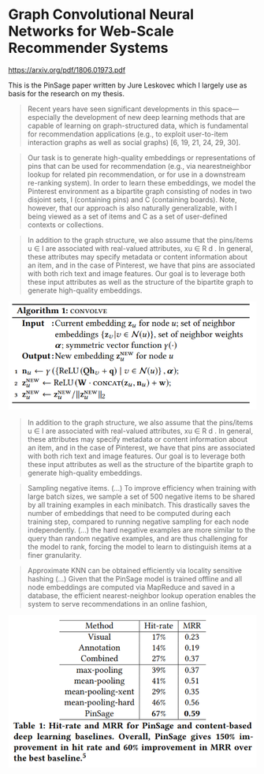 # Graph Convolutional Neural Networks for Web-Scale Recommender Systems

https://arxiv.org/pdf/1806.01973.pdf

This is the PinSage paper written by Jure Leskovec which I largely use as basis for the research on my thesis.

> Recent years have seen significant developments in this space—
especially the development of new deep learning methods that are
capable of learning on graph-structured data, which is fundamental for recommendation applications (e.g., to exploit user-to-item
interaction graphs as well as social graphs) [6, 19, 21, 24, 29, 30].

> Our task is to generate high-quality embeddings or representations of pins that can be used for recommendation (e.g., via nearestneighbor lookup for related pin recommendation, or for use in a
downstream re-ranking system). In order to learn these embeddings, we model the Pinterest environment as a bipartite graph
consisting of nodes in two disjoint sets, I (containing pins) and
C (containing boards). Note, however, that our approach is also
naturally generalizable, with I being viewed as a set of items and
C as a set of user-defined contexts or collections.

> In addition to the graph structure, we also assume that the
pins/items u ∈ I are associated with real-valued attributes, xu ∈
R
d
. In general, these attributes may specify metadata or content
information about an item, and in the case of Pinterest, we have
that pins are associated with both rich text and image features.
Our goal is to leverage both these input attributes as well as the
structure of the bipartite graph to generate high-quality embeddings.

![](../assets/2021-08-24-22-40-31.png)

> In addition to the graph structure, we also assume that the
pins/items u ∈ I are associated with real-valued attributes, xu ∈
R
d
. In general, these attributes may specify metadata or content
information about an item, and in the case of Pinterest, we have
that pins are associated with both rich text and image features.
Our goal is to leverage both these input attributes as well as the
structure of the bipartite graph to generate high-quality embeddings.

> Sampling negative items. (...)  To improve efficiency when training
with large batch sizes, we sample a set of 500 negative items to be
shared by all training examples in each minibatch. This drastically
saves the number of embeddings that need to be computed during
each training step, compared to running negative sampling for each
node independently. (...) the hard negative examples are more
similar to the query than random negative examples, and are thus
challenging for the model to rank, forcing the model to learn to
distinguish items at a finer granularity.

> Approximate KNN can be obtained efficiently via locality sensitive hashing (...)  Given that the PinSage
model is trained offline and all node embeddings are computed via
MapReduce and saved in a database, the efficient nearest-neighbor
lookup operation enables the system to serve recommendations in
an online fashion,

![](../assets/2021-08-24-22-58-06.png)



